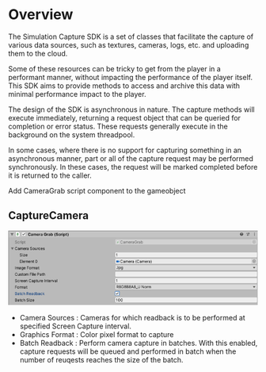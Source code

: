 # Overview
The Simulation Capture SDK is a set of classes that facilitate the capture of various data sources, such as textures, cameras, logs, etc. and uploading them to the cloud.

Some of these resources can be tricky to get from the player in a performant manner, without impacting the performance of the player itself. This SDK aims to provide methods to access and archive this data with minimal performance impact to the player.

The design of the SDK is asynchronous in nature. The capture methods will execute immediately, returning a request object that can be queried for completion or error status. These requests generally execute in the background on the system threadpool.

In some cases, where there is no support for capturing something in an asynchronous manner, part or all of the capture request may be performed synchronously. In these cases, the request will be marked completed before it is returned to the caller.

Add CameraGrab script component to the gameobject

## CaptureCamera

![DataCapture](Images/CameraGrab.png "Camera Grab")


- Camera Sources : Cameras for which readback is to be performed at specified Screen Capture interval.
- Graphics Format : Color pixel format to capture
- Batch Readback : Perform camera capture in batches. With this enabled, capture requests will be queued and performed in batch when the number of reuqests reaches the size of the batch. 
